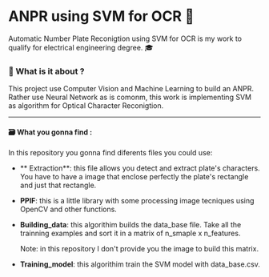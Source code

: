 # ANPR using SVM for OCR 🧠

Automatic Number Plate Reconigtion using SVM for OCR  is my work to qualify for electrical engineering degree. 🎓





###  📖 What is it about  ?

 This project use Computer Vision and Machine Learning to build an ANPR. Rather use Neural Network as is comonm, this work is implementing SVM as algorithm for Optical Character Reconigtion. 
 
 
------------

#### 🗃️ What you gonna find :

In this repository you gonna find diferents files you could use:

- ** Extraction**: this file allows you detect and extract plate's characters. You have to have a image that enclose perfectly the plate's rectangle and just that rectangle. 

-  **PPIF**: this is a little library with some processing image tecniques using OpenCV and other functions. 

-  **Building_data**: this algorithim builds the data_base file. Take all the trainning examples and sort it in a matrix of n_smaple x n_features.  

	 Note: in this repository I don't provide you the image to build this matrix. 

- **Training_model**: this algorithim train the SVM model with data_base.csv.  
